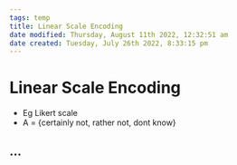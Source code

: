 ```yaml
---
tags: temp
title: Linear Scale Encoding
date modified: Thursday, August 11th 2022, 12:32:51 am
date created: Tuesday, July 26th 2022, 8:33:15 pm
---
```


# Linear Scale Encoding
- Eg Likert scale
- A = {certainly not, rather not, dont know}

## …

